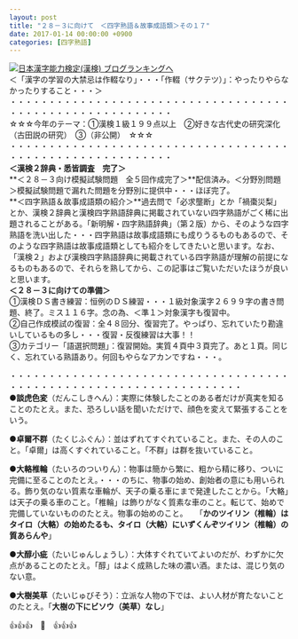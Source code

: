 ```yaml
---
layout: post
title: "２８－３に向けて　＜四字熟語＆故事成語類＞その１７"
date: 2017-01-14 00:00:00 +0900
categories: [四字熟語]
---
```


[![](/syuusyuu9701/assets/images/２８－３に向けて-＜四字熟語＆故事成語類＞その１７-br_c_3028_1.gif)](http://blog.with2.net/link.php?1659096:3028 "日本漢字能力検定(漢検) ブログランキングへ")[日本漢字能力検定(漢検) ブログランキングへ](http://blog.with2.net/link.php?1659096:3028)  
＜「漢字の学習の大禁忌は作輟なり」・・・「作輟（サクテツ）」：やったりやらなかったりすること・・・＞  
・・・・・・・・・・・・・・・・・・・・・・・・・・・・・・・・・・・・・・・・・・・・・・・・・・・・・・・・・  
☆☆☆今年のテーマ：①漢検１級１９９点以上　②好きな古代史の研究深化（古田説の研究）　③（非公開）　☆☆☆　　  
・・・・・・・・・・・・・・・・・・・・・・・・・・・・・・・・・・・・・・・・・・・・・・・・・・・・・・・・・  
**＜漢検２辞典・悉皆調査　完了＞**  
**＜２８－３向け模擬試験問題　全５回作成完了＞**配信済み。＜分野別問題＞模擬試験問題で漏れた問題を分野別に提供中・・・ほぼ完了。  
**＜四字熟語＆故事成語類の紹介＞**過去問で「必求壟断」とか「禍棗災梨」とか、漢検２辞典と漢検四字熟語辞典に掲載されていない四字熟語がごく稀に出題されることがある。「新明解・四字熟語辞典」（第２版）から、そのような四字熟語を洗い出した・・・四字熟語は故事成語類にも成りうるものもあるので、そのような四字熟語は故事成語類としても紹介をしてきたいと思います。なお、「漢検２」および漢検四字熟語辞典に掲載されている四字熟語が理解の前提になるものもあるので、それらを熟してから、この記事はご覧いただいたほうが良いと思います。  
**＜２８－３に向けての準備＞**  
①漢検ＤＳ書き練習：恒例のＤＳ練習・・・１級対象漢字２６９９字の書き問題、終了。ミス１１６字。念の為、＜準１＞対象漢字も復習中。  
②自己作成模試の復習：全４８回分、復習完了。やっぱり、忘れていたり勘違いしているもの多し・・・復習・反復練習は大事！！  
③カテゴリー「語選択問題」：復習開始。実質４頁中３頁完了。あと１頁。同じく、忘れている熟語あり。何回もやらなアカンですね・・・。  
  
・・・・・・・・・・・・・・・・・・・・・・・・・・・・・・・・・・・・・・・・・・・・・・・・・・・・・・・・・・・・・・・・・・  
●**談虎色変**（だんこしきへん）：実際に体験したことのある者だけが真実を知ることのたとえ。また、恐ろしい話を聞いただけで、顔色を変えて緊張することをいう。  
  
●**卓爾不群**（たくじふぐん）：並はずれてすぐれていること。また、その人のこと。「卓爾」は高くすぐれていること。「不群」は群を抜いていること。  
  
●**大輅椎輪**（たいろのついりん）：物事は簡から繁に、粗から精に移り、ついに完備に至ることのたとえ。・・・のちに、物事の始め、創始者の意にも用いられる。飾り気のない質素な車輪が、天子の乗る車にまで発達したことから。「大輅」は天子の乗る車のこと。「椎輪」は飾りがなく質素な車のこと。転じて、始めで完備していないもののたとえ。物事の始めのこと。　　「**かのツイリン（椎輪）はタイロ（大輅）の始めたるも、タイロ（大輅）にいずくんぞツイリン（椎輪）の質あらんや**」  
  
●**大醇小疵**（たいじゅんしょうし）：大体すぐれていてよいのだが、わずかに欠点があることのたとえ。「醇」はよく成熟した味の濃い酒。または、混じり気のない意。  
  
●**大樹美草**（たいじゅびそう）：立派な人物の下では、よい人材が育たないことのたとえ。「**大樹の下にビソウ（美草）なし**」  
  
👍👍👍　🐔　👍👍👍  